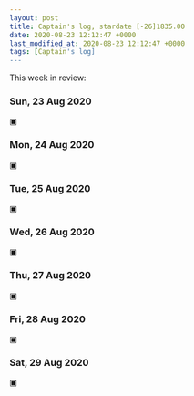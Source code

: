 ```yaml
---
layout: post
title: Captain's log, stardate [-26]1835.00
date: 2020-08-23 12:12:47 +0000
last_modified_at: 2020-08-23 12:12:47 +0000
tags: [Captain's log]
---
```


This week in review:

<!-- more -->

### Sun, 23 Aug 2020
▣

### Mon, 24 Aug 2020
▣

### Tue, 25 Aug 2020
▣

### Wed, 26 Aug 2020
▣

### Thu, 27 Aug 2020
▣

### Fri, 28 Aug 2020
▣

### Sat, 29 Aug 2020
▣
